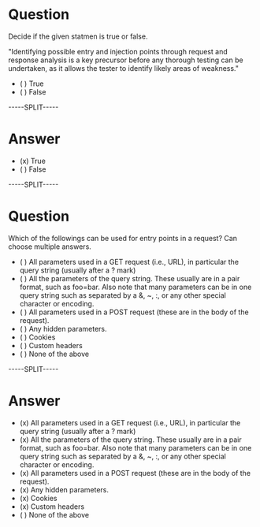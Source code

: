 # Question

Decide if the given statmen is true or false.

"Identifying possible entry and injection points through request and response analysis is a key precursor before any thorough testing can be undertaken, as it allows the tester to identify likely areas of weakness."

* ( ) True
* ( ) False

-----SPLIT-----

# Answer

* (x) True
* ( ) False


-----SPLIT-----

# Question

Which of the followings can be used for entry points in a request? Can choose multiple answers.

* ( ) All parameters used in a GET request (i.e., URL), in particular the query string (usually after a ? mark)
* ( ) All the parameters of the query string. These usually are in a pair format, such as foo=bar. Also note that many parameters can be in one query string such as separated by a &, \~, :, or any other special character or encoding.
* ( ) All parameters used in a POST request (these are in the body of the request).
* ( ) Any hidden parameters.
* ( ) Cookies
* ( ) Custom headers
* ( ) None of the above 

-----SPLIT-----

# Answer

* (x) All parameters used in a GET request (i.e., URL), in particular the query string (usually after a ? mark)
* (x) All the parameters of the query string. These usually are in a pair format, such as foo=bar. Also note that many parameters can be in one query string such as separated by a &, \~, :, or any other special character or encoding.
* (x) All parameters used in a POST request (these are in the body of the request).
* (x) Any hidden parameters.
* (x) Cookies
* (x) Custom headers
* ( ) None of the above 


